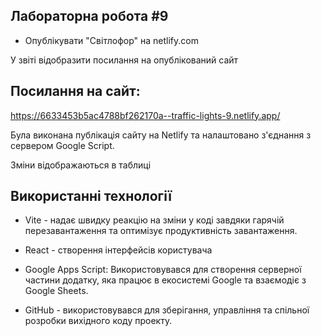  ## Лабораторна робота #9

 - Опублікувати "Світлофор" на netlify.com

У звіті відобразити посилання на опублікований сайт

## Посилання на сайт:
https://6633453b5ac4788bf262170a--traffic-lights-9.netlify.app/

Була виконана публікація сайту на Netlify та налаштовано з'єднання з сервером Google Script. 

Зміни відображаються в таблиці 

## Використанні технології

- Vite - надає швидку реакцію на зміни у коді завдяки гарячій перезавантаження та оптимізує продуктивність завантаження.

- React - створення інтерфейсів користувача

- Google Apps Script: Використовувався для створення серверної частини додатку, яка працює в екосистемі Google та взаємодіє з Google Sheets.

- GitHub - використовувався для зберігання, управління та спільної розробки вихідного коду проекту.